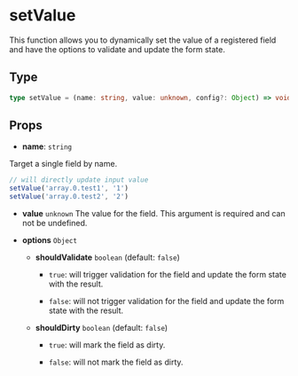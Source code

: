 # setValue

This function allows you to dynamically set the value of a registered field and have the options to validate and update the form state.

## Type

```ts
type setValue = (name: string, value: unknown, config?: Object) => void
```

## Props

- **name**: `string`

Target a single field by name.

```ts
// will directly update input value
setValue('array.0.test1', '1')
setValue('array.0.test2', '2')
```

- **value** `unknown` The value for the field. This argument is required and can not be undefined.

- **options** `Object`

  - **shouldValidate** `boolean` (default: `false`)

    - `true`: will trigger validation for the field and update the form state with the result.

    - `false`: will not trigger validation for the field and update the form state with the result.

  - **shouldDirty** `boolean` (default: `false`)

    - `true`: will mark the field as dirty.

    - `false`: will not mark the field as dirty.
